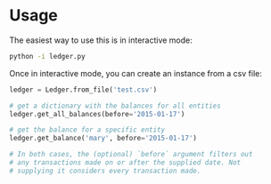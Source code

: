 # Usage

The easiest way to use this is in interactive mode: 

```bash
python -i ledger.py
```

Once in interactive mode, you can create an instance from a csv file: 

```python
ledger = Ledger.from_file('test.csv')

# get a dictionary with the balances for all entities
ledger.get_all_balances(before='2015-01-17')

# get the balance for a specific entity
ledger.get_balance('mary', before='2015-01-17')

# In both cases, the (optional) `before` argument filters out 
# any transactions made on or after the supplied date. Not 
# supplying it considers every transaction made.
```
